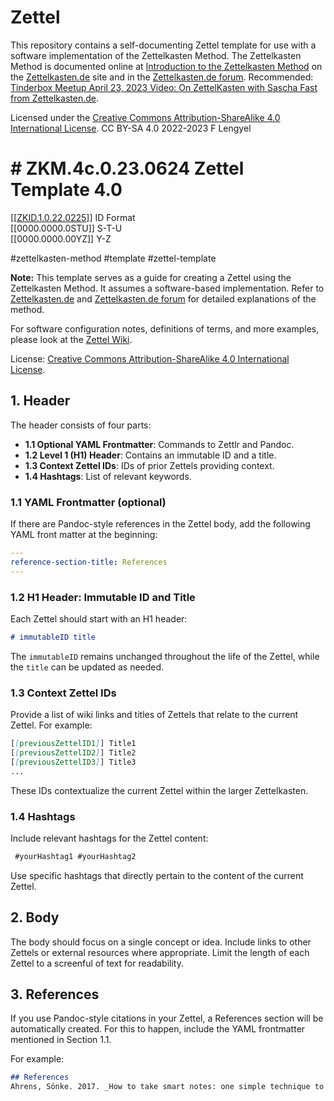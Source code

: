 # Zettel

This repository contains a self-documenting Zettel template for use with a software implementation of the Zettelkasten Method. The Zettelkasten Method is documented online at [Introduction to the Zettelkasten Method](https://zettelkasten.de/posts/overview/) on the [Zettelkasten.de](https://zettelkasten.de) site and in the [Zettelkasten.de forum](https://forum.zettelkasten.de). Recommended: [Tinderbox Meetup April 23, 2023 Video: On ZettelKasten with Sascha Fast from Zettelkasten.de](https://www.youtube.com/watch?v=I4TXkGjKpTo). 

Licensed under the [Creative Commons Attribution-ShareAlike 4.0 International License](https://creativecommons.org/licenses/by-sa/4.0/legalcode). CC BY-SA 4.0 2022-2023 F Lengyel 

# # ZKM.4c.0.23.0624 Zettel Template 4.0

[[[ZKID.1.0.22.0225](https://github.com/flengyel/Zettel/wiki/ID-regex-and-alphabetic-index)]] ID Format  
[[0000.0000.0STU]] S-T-U  
[[0000.0000.00YZ]] Y-Z  

 #zettelkasten-method #template #zettel-template

**Note:** This template serves as a guide for creating a Zettel using the Zettelkasten Method. It assumes a software-based implementation. Refer to [Zettelkasten.de](https://zettelkasten.de/posts/overview/) and [Zettelkasten.de forum](https://forum.zettelkasten.de) for detailed explanations of the method.

For software configuration notes, definitions of terms, and more examples, please look at the [Zettel Wiki](https://github.com/flengyel/Zettel/wiki).

License: [Creative Commons Attribution-ShareAlike 4.0 International License](https://creativecommons.org/licenses/by-sa/4.0/legalcode).

## 1. Header

The header consists of four parts:

- **1.1 Optional YAML Frontmatter**: Commands to Zettlr and Pandoc. 
- **1.2 Level 1 (H1) Header**: Contains an immutable ID and a title.
- **1.3 Context Zettel IDs**: IDs of prior Zettels providing context.
- **1.4 Hashtags**: List of relevant keywords.

### 1.1 YAML Frontmatter (optional)

If there are Pandoc-style references in the Zettel body, add the following YAML front matter at the beginning:

```yaml
---
reference-section-title: References
---
```

### 1.2 H1 Header: Immutable ID and Title

Each Zettel should start with an H1 header:

```markdown
# immutableID title
```

The `immutableID` remains unchanged throughout the life of the Zettel, while the `title` can be updated as needed.

### 1.3 Context Zettel IDs

Provide a list of wiki links and titles of Zettels that relate to the current Zettel. For example:

```markdown
[[previousZettelID1]] Title1
[[previousZettelID2]] Title2  
[[previousZettelID3]] Title3
...
```

These IDs contextualize the current Zettel within the larger Zettelkasten.

### 1.4 Hashtags

Include relevant hashtags for the Zettel content:

```markdown
 #yourHashtag1 #yourHashtag2
```

Use specific hashtags that directly pertain to the content of the current Zettel.

## 2. Body

The body should focus on a single concept or idea. Include links to other Zettels or external resources where appropriate. Limit the length of each Zettel to a screenful of text for readability.

## 3. References

If you use Pandoc-style citations in your Zettel, a References section will be automatically created. For this to happen, include the YAML frontmatter mentioned in Section 1.1.

For example:

```markdown
## References
Ahrens, Sönke. 2017. _How to take smart notes: one simple technique to boost writing, learning and thinking: for students, academics and nonfiction book writers_. North Charleston, SC: CreateSpace.
```
